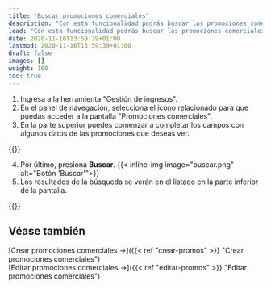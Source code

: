 ```yaml
---
title: "Buscar promociones comerciales"
description: "Con esta funcionalidad podrás buscar las promociones comerciales que se hayan generado anteriormente."
lead: "Con esta funcionalidad podrás buscar las promociones comerciales que se hayan generado anteriormente. Dependiendo de los filtros que apliques, puedes realizar una búsqueda avanzada."
date: 2020-11-16T13:59:39+01:00
lastmod: 2020-11-16T13:59:39+01:00
draft: false
images: []
weight: 100
toc: true
---
```


1. Ingresa a la herramienta "Gestión de ingresos".
1. En el panel de navegación, selecciona el icono relacionado para que puedas acceder a la pantalla "Promociones comerciales".
1. En la parte superior puedes comenzar a completar los campos con algunos datos de las promociones que deseas ver.

{{<note text="Dependiendo de las opciones que seleccionas en los filtros, algunos datos se volverán obligatorios.">}}

4. Por último, presiona **Buscar**. {{< inline-img image="buscar.png" alt="Botón 'Buscar'">}}
5. Los resultados de la búsqueda se verán en el listado en la parte inferior de la pantalla.

{{<note text="En los títulos de las columnas de la grilla puedes usar las flechas para ordenar los datos de manera ascendente o descendente. Desde esta grilla también puedes activar o desactivar una promoción. Además, al hacer clic en el icono de lápiz podrás editar los datos de la promoción seleccionada. ">}}

## Véase también

[Crear promociones comerciales →]({{< ref "crear-promos" >}} "Crear promociones comerciales")
<br/>
[Editar promociones comerciales →]({{< ref "editar-promos" >}} "Editar promociones comerciales")
